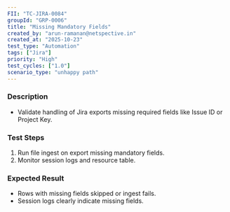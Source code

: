 ```yaml
---
FII: "TC-JIRA-0084"
groupId: "GRP-0006"
title: "Missing Mandatory Fields"
created_by: "arun-ramanan@netspective.in"
created_at: "2025-10-23"
test_type: "Automation"
tags: ["Jira"]
priority: "High"
test_cycles: ["1.0"]
scenario_type: "unhappy path"
---
```

### Description
- Validate handling of Jira exports missing required fields like Issue ID or Project Key.

### Test Steps
1. Run file ingest on export missing mandatory fields.  
2. Monitor session logs and resource table.

### Expected Result
- Rows with missing fields skipped or ingest fails.  
- Session logs clearly indicate missing fields.
